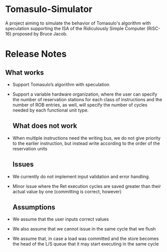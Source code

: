 # Tomasulo-Simulator

A project aiming to simulate the behavior of Tomasulo's algorithm with speculation supporting the ISA of the Ridiculously Simple Computer (RiSC-16) proposed by Bruce Jacob.

# Release Notes

  ## What works
* Support Tomasulo’s algorithm with speculation
* Support a variable hardware organization, where the user can specify the number of reservation stations for each class of instructions and the number of ROB entries, as well, will specify the number of cycles needed by each functional unit type.

  ## What does not work
* When multiple instructions need the writing bus, we do not give priority to the earlier instruction, but instead write according to the order of the reservation units

  ## Issues
* We currently do not implement input validation and error handling.
* Minor issue where the Ret execution cycles are saved greater than their actual value by one (committing is correct, however)

  ## Assumptions
* We assume that the user inputs correct values
* We also assume that we cannot issue in the same cycle that we flush
* We assume that, in case a load was committed and the store becomes the head of the L/S queue that it may start executing in the same cycle
